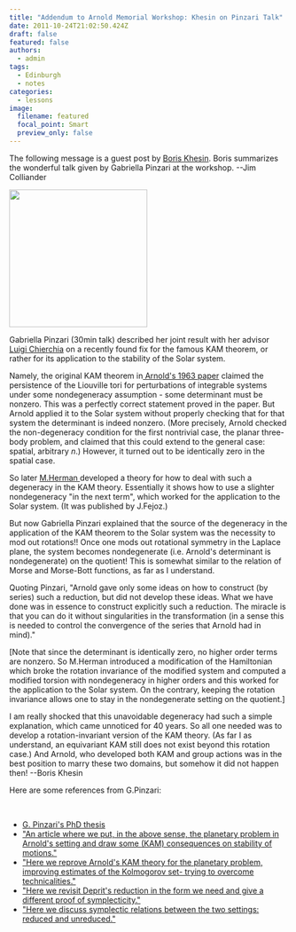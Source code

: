 ```yaml
---
title: "Addendum to Arnold Memorial Workshop: Khesin on Pinzari Talk"
date: 2011-10-24T21:02:50.424Z
draft: false
featured: false
authors:
  - admin
tags:
  - Edinburgh
  - notes
categories:
  - lessons
image:
  filename: featured
  focal_point: Smart
  preview_only: false
---
```



The following message is a guest post by <a href="http://www.math.toronto.edu/khesin/"> Boris Khesin</a>. Boris summarizes the wonderful talk given by Gabriella Pinzari at the workshop.  --Jim Colliander

<a href="http://en.wikipedia.org/wiki/File:Ecliptic_plane_3d_view.gif"><img class="alignleft size-full wp-image-529" src="http://blog.math.toronto.edu/colliand/files/2011/10/Ecliptic_plane_3d_view.gif" alt="" width="249" height="248" /></a>

Gabriella Pinzari (30min talk)  described her joint result with her advisor <a href="http://www.mat.uniroma3.it/users/chierchia/WWW/english_version.html">Luigi Chierchia</a> on a recently found fix for the famous KAM theorem, or rather for its application to the stability of the Solar system.

Namely, the original KAM theorem in<a href="http://iopscience.iop.org/0036-0279/18/6/R02"> Arnold's 1963 paper</a> claimed the persistence of the Liouville tori for perturbations of integrable systems under some nondegeneracy assumption - some determinant must be nonzero. This was a perfectly correct statement proved in the paper. But Arnold applied it to the Solar system without properly checking that for that system the determinant is indeed nonzero. (More precisely, Arnold checked the non-degeneracy condition for the first nontrivial case, the planar three-body problem, and claimed that this could extend to the general case: spatial, arbitrary $n$.) However, it turned out to be identically zero in the spatial case.

So later <a href="http://en.wikipedia.org/wiki/Michael_Herman_%28mathematician%29">M.Herman </a>developed a theory for how to deal with such a degeneracy in the KAM theory. Essentially  it shows how to use a slighter nondegeneracy "in the next term", which worked for the application to the Solar system. (It was published by J.Fejoz.)

But now Gabriella Pinzari explained that the source of the degeneracy in the application of the KAM theorem to the Solar system was the necessity to mod out rotations!! Once one mods out rotational symmetry in the Laplace plane, the system becomes nondegenerate (i.e. Arnold's determinant is nondegenerate) on the quotient! This is somewhat similar to the relation of Morse and Morse-Bott functions, as far as I understand.

Quoting Pinzari, "Arnold gave only some ideas on how to construct (by series) such a reduction, but did not develop these ideas.  What we have done was in essence to construct explicitly such a reduction. The miracle is that you can do it without singularities in the transformation (in a sense this is needed to control the convergence of the series that Arnold had in mind)."

[Note that since the determinant is identically zero, no higher order terms are nonzero. So M.Herman introduced a modification of the Hamiltonian which broke the rotation invariance of the modified system  and computed a modified torsion with nondegeneracy in higher orders and this worked for the application to the Solar system.  On the contrary, keeping the rotation invariance  allows one to stay in the nondegenerate setting on the quotient.]

I am really shocked that this unavoidable degeneracy  had such a simple explanation, which came unnoticed for 40 years. So all one needed  was to develop a rotation-invariant version of the KAM theory. (As far I as understand,  an equivariant KAM still does not exist beyond this rotation case.) And Arnold, who developed both KAM and group actions was in the best position to marry these two domains, but somehow it did not happen then!  --Boris Khesin

Here are some references from G.Pinzari:

&nbsp;
<ul>
	<li> <a href="http://www.mat.uniroma3.it/users/chierchia/TESI/PhD_Thesis_GPinzari.pdf">G. Pinzari's PhD thesis</a></li>
	<li> <a href="http://www.mat.uniroma3.it/users/chierchia/REPRINTS/Invent11.pdf">"An article where we put, in the above sense,  the planetary problem in Arnold's
setting and draw some (KAM) consequences on stability of motions."</a></li>
	<li><a href="http://www.mat.uniroma3.it/users/chierchia/REPRINTS/DCDS10.pdf">"Here we reprove Arnold's KAM theory for the planetary problem,
improving estimates of the Kolmogorov set-  trying to overcome
technicalities."</a></li>
	<li> <a href="http://www.mat.uniroma3.it/users/chierchia/REPRINTS/CMDA11.pdf">"Here we revisit Deprit's reduction in the form we need and give a
different proof of symplecticity."</a></li>
	<li> <a href="http://www.mat.uniroma3.it/users/chierchia/PREPRINTS/Chierchia_Pinzari_BNF_10.pdf">"Here we discuss symplectic relations between the two settings:
reduced and unreduced."</a></li>
</ul>